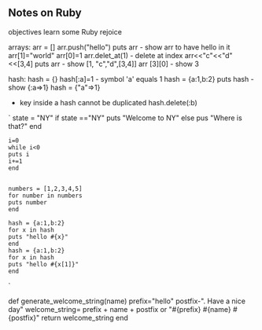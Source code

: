 ## Notes on Ruby

objectives
learn some Ruby
rejoice


arrays:
arr = []
arr.push("hello")
puts arr - show arr to have hello in it
arr[1]="world"
arr[0]=1
arr.delet_at(1) - delete at index
arr<<"c"<<"d"<<[3,4]
puts arr - show [1, "c","d",[3,4]]
arr [3][0] - show 3

hash:
hash = {}
hash[:a]=1 - symbol 'a' equals 1
hash = {a:1,b:2}
puts hash - show {:a=>1}
hash = {"a"=>1}
- key inside a hash cannot be duplicated
hash.delete(:b)

`
	state = "NY"
	if state =="NY"
		puts "Welcome to NY"
	else
		pus "Where is that?"
	end

	i=0
	while i<0
	puts i
	i+=1
	end


	numbers = [1,2,3,4,5]
	for number in numbers
	puts number
	end

	hash = {a:1,b:2}
	for x in hash
	puts "hello #{x}"
	end
	hash = {a:1,b:2}
	for x in hash
	puts "hello #{x[1]}"
	end
`

def generate_welcome_string(name)
	prefix="hello"
	postfix-". Have a nice day"
	welcome_string= prefix + name + postfix or "#{prefix} #{name} #{postfix}"
	return welcome_string
	end

	